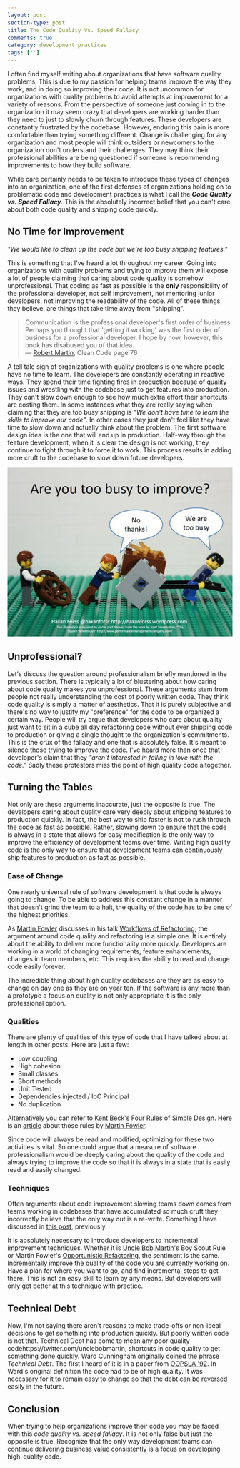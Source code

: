```yaml
---
layout: post
section-type: post
title: The Code Quality Vs. Speed Fallacy
comments: true
category: development practices
tags: ['']
---
```


I often find myself writing about organizations that have software quality problems. This is due to my passion for helping teams improve the way they work, and in doing so improving their code. It is not uncommon for organizations with quality problems to avoid attempts at improvement for a variety of reasons. From the perspective of someone just coming in to the organization it may seem crazy that developers are working harder than they need to just to slowly churn through features. These developers are constantly frustrated by the codebase. However, enduring this pain is more comfortable than trying something different. Change is challenging for any organization and most people will think outsiders or newcomers to the organization don't understand their challenges. They may think their professional abilities are being questioned if someone is recommending improvements to how they build software.  

While care certainly needs to be taken to introduce these types of changes into an organization, one of the first defenses of organizations holding on to problematic code and development practices is what I call the __*Code Quality vs. Speed Fallacy*__. This is the absolutely incorrect belief that you can't care about both code quality and shipping code quickly.

## No Time for Improvement

*"We would like to clean up the code but we're too busy shipping features."*

This is something that I've heard a lot throughout my career. Going into organizations with quality problems and trying to improve them will expose a lot of people claiming that caring about code quality is somehow unprofessional. That coding as fast as possible is the **only** responsibility of the professional developer, not self improvement, not mentoring junior developers, not improving the readability of the code. All of these things, they believe, are things that take time away from "shipping".

> Communication is the professional developer's first order of business. Perhaps you thought that 'getting it working' was the first order of business for a professional developer. I hope by now, however, this book has disabused you of that idea. <br />
> &mdash; [Robert Martin](https://twitter.com/unclebobmartin/following "Uncle Bob's Twitter "), Clean Code page 76

A tell tale sign of organizations with quality problems is one where people have no time to learn. The developers are constantly operating in reactive ways. They spend their time fighting fires in production because of quality issues and wrestling with the codebase just to get features into production. They can't slow down enough to see how much extra effort their shortcuts are costing them. In some instances what they are really saying when claiming that they are too busy shipping is *"We don't have time to learn the skills to improve our code"*. In other cases they just don't feel like they have time to slow down and actually think about the problem. The first software design idea is the one that will end up in production. Half-way through the feature development, when it is clear the design is not working, they continue to fight through it to force it to work. This process results in adding more cruft to the codebase to slow down future developers.

<img src="/img/lego.jpg" class="img-responsive" />

## Unprofessional?

Let's discuss the question around professionalism briefly mentioned in the previous section. There is typically a lot of blustering about how caring about code quality makes you unprofessional. These arguments stem from people not really understanding the cost of poorly written code. They think code quality is simply a matter of aesthetics. That it is purely subjective and there's no way to justify my "preference" for the code to be organized a certain way. People will try argue that developers who care about quality just want to sit in a cube all day refactoring code without ever shipping code to production or giving a single thought to the organization's commitments. This is the crux of the fallacy and one that is absolutely false. It's meant to silence those trying to improve the code. I've heard more than once that developer's claim that they *"aren't interested in falling in love with the code."* Sadly these protestors miss the point of high quality code altogether.

## Turning the Tables

Not only are these arguments inaccurate, just the opposite is true. The developers caring about quality care very deeply about shipping features to production quickly. In fact, the best way to ship faster is not to rush through the code as fast as possible. Rather, slowing down to ensure that the code is always in a state that allows for easy modification is the only way to improve the efficiency of development teams over time. Writing high quality code is the only way to ensure that development teams can continuously ship features to production as fast as possible.

### Ease of Change

One nearly universal rule of software development is that code is always going to change. To be able to address this constant change in a manner that doesn't grind the team to a halt, the quality of the code has to be one of the highest priorities.

As [Martin Fowler](http://martinfowler.com/) discusses in his talk [Workflows of Refactoring](https://www.youtube.com/watch?v=vqEg37e4Mkw&feature=youtu.be), the argument around code quality and refactoring is a simple one. It is entirely about the ability to deliver more functionality more quickly. Developers are working in a world of changing requirements, feature enhancements, changes in team members, etc. This requires the ability to read and change code easily forever.

The incredible thing about high quality codebases are they are as easy to change on day one as they are on year ten. If the software is any more than a prototype a focus on quality is not only appropriate it is the only professional option.  

### Qualities

There are plenty of qualities of this type of code that I have talked about at length in other posts. Here are just a few:
* Low coupling
* High cohesion
* Small classes
* Short methods
* Unit Tested
* Dependencies injected / IoC Principal
* No duplication

Alternatively you can refer to [Kent Beck](https://twitter.com/KentBeck)'s Four Rules of Simple Design. Here is an [article](http://martinfowler.com/bliki/BeckDesignRules.html) about those rules by [Martin Fowler](http://martinfowler.com).

Since code will always be read and modified, optimizing for these two activities is vital. So one could argue that a measure of software professionalism would be deeply caring about the quality of the code and always trying to improve the code so that it is always in a state that is easily read and easily changed.

### Techniques

Often arguments about code improvement slowing teams down comes from teams working in codebases that have accumulated so much cruft they incorrectly believe that the only way out is a re-write. Something I have discussed in [this post](/2015/11/27/the-vicious-circle-of-rewriting-software.html), previously.

It is absolutely necessary to introduce developers to incremental improvement techniques. Whether it is [Uncle Bob Martin](https://twitter.com/unclebobmartin)'s Boy Scout Rule or Martin Fowler's [Opportunistic Refactoring](http://martinfowler.com/bliki/OpportunisticRefactoring.html), the sentiment is the same. Incrementally improve the quality of the code you are currently working on. Have a plan for where you want to go, and find incremental steps to get there. This is not an easy skill to learn by any means. But developers will only get better at this technique with practice.

## Technical Debt

Now, I'm not saying there aren't reasons to make trade-offs or non-ideal decisions to get something into production quickly. But poorly written code is not that. Technical Debt has come to mean any poor quality codehttps://twitter.com/unclebobmartin, shortcuts in code quality to get something done quickly. Ward Cunningham originally coined the phrase *Technical Debt*. The first I heard of it is in a paper from [OOPSLA '92](http://www.oopsla.org/oopsla-history/). In Ward's original definition the code had to be of high quality. It was necessary for it to remain easy to change so that the debt can be reversed easily in the future.

## Conclusion

When trying to help organizations improve their code you may be faced with this *code quality vs. speed fallacy*. It is not only false but just the opposite is true. Recognize that the only way development teams can continue delivering business value consistently is a focus on developing high-quality code.
